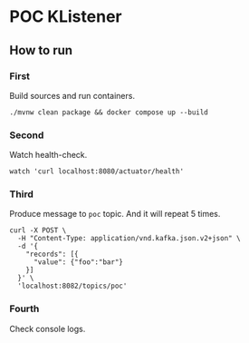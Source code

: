 POC KListener
=============

How to run
----------

### First
Build sources and run containers.

```shell
./mvnw clean package && docker compose up --build
```

### Second
Watch health-check.

```shell
watch 'curl localhost:8080/actuator/health'
```

### Third
Produce message to `poc` topic.
And it will repeat 5 times.

```shell
curl -X POST \
  -H "Content-Type: application/vnd.kafka.json.v2+json" \
  -d '{
    "records": [{
      "value": {"foo":"bar"}
    }]
  }' \
  'localhost:8082/topics/poc'
```

### Fourth
Check console logs.
